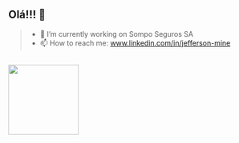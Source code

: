 ## Olá!!! 👋


> - 🔭 I’m currently working on Sompo Seguros SA
> - 📫 How to reach me: www.linkedin.com/in/jefferson-mine

 ##
 <div>
  <a href="https://github.com/JeffersonMine">
  <img height="140em" src="https://github-readme-stats.vercel.app/api/top-langs/?username=shirleyr12&layout=compact&langs_count=7&theme=highcontrast"/>
</div>

##


